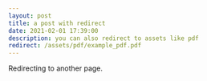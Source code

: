 ```yaml
---
layout: post
title: a post with redirect
date: 2021-02-01 17:39:00
description: you can also redirect to assets like pdf
redirect: /assets/pdf/example_pdf.pdf
---
```


Redirecting to another page.
